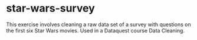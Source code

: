 # star-wars-survey
This exercise involves cleaning a raw data set of a survey with questions on the first six Star Wars movies. Used in a Dataquest course Data Cleaning.
